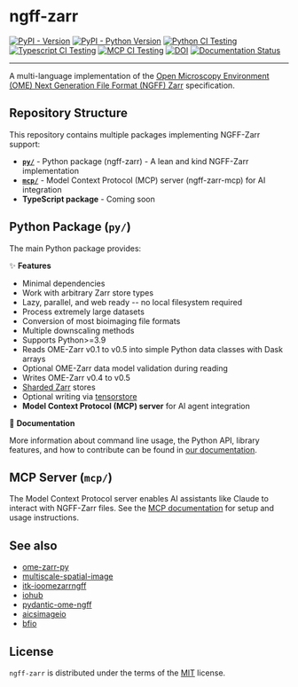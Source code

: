 # ngff-zarr

[![PyPI - Version](https://img.shields.io/pypi/v/ngff-zarr.svg)](https://pypi.org/project/ngff-zarr)
[![PyPI - Python Version](https://img.shields.io/pypi/pyversions/ngff-zarr.svg)](https://pypi.org/project/ngff-zarr)
[![Python CI Testing](https://github.com/thewtex/ngff-zarr/actions/workflows/python.yml/badge.svg)](https://github.com/thewtex/ngff-zarr/actions/workflows/python.yml)
[![Typescript CI Testing](https://github.com/thewtex/ngff-zarr/actions/workflows/typescript.yml/badge.svg)](https://github.com/thewtex/ngff-zarr/actions/workflows/typescript.yml)
[![MCP CI Testing](https://github.com/thewtex/ngff-zarr/actions/workflows/mcp-ci.yml/badge.svg)](https://github.com/thewtex/ngff-zarr/actions/workflows/mcp-ci.yml)
[![DOI](https://zenodo.org/badge/541840158.svg)](https://zenodo.org/badge/latestdoi/541840158)
[![Documentation Status](https://readthedocs.org/projects/ngff-zarr/badge/?version=latest)](https://ngff-zarr.readthedocs.io/en/latest/?badge=latest)

---

A multi-language implementation of the
[Open Microscopy Environment (OME) Next Generation File Format (NGFF) Zarr](https://ngff.openmicroscopy.org)
specification.

## Repository Structure

This repository contains multiple packages implementing NGFF-Zarr support:

- **[`py/`](./py/)** - Python package (ngff-zarr) - A lean and kind NGFF-Zarr
  implementation
- **[`mcp/`](./mcp/)** - Model Context Protocol (MCP) server (ngff-zarr-mcp) for
  AI integration
- **TypeScript package** - Coming soon

## Python Package (`py/`)

The main Python package provides:

✨ **Features**

- Minimal dependencies
- Work with arbitrary Zarr store types
- Lazy, parallel, and web ready -- no local filesystem required
- Process extremely large datasets
- Conversion of most bioimaging file formats
- Multiple downscaling methods
- Supports Python>=3.9
- Reads OME-Zarr v0.1 to v0.5 into simple Python data classes with Dask arrays
- Optional OME-Zarr data model validation during reading
- Writes OME-Zarr v0.4 to v0.5
- [Sharded Zarr] stores
- Optional writing via [tensorstore]
- **Model Context Protocol (MCP) server** for AI agent integration

📖 **Documentation**

More information about command line usage, the Python API, library features, and
how to contribute can be found in
[our documentation](https://ngff-zarr.readthedocs.io/).

## MCP Server (`mcp/`)

The Model Context Protocol server enables AI assistants like Claude to interact
with NGFF-Zarr files. See the [MCP documentation](./mcp/README.md) for setup and
usage instructions.

## See also

- [ome-zarr-py](https://github.com/ome/ome-zarr-py)
- [multiscale-spatial-image](https://github.com/spatial-image/multiscale-spatial-image)
- [itk-ioomezarrngff](https://github.com/InsightSoftwareConsortium/ITKIOOMEZarrNGFF)
- [iohub](https://czbiohub-sf.github.io/iohub/)
- [pydantic-ome-ngff](https://janeliascicomp.github.io/pydantic-ome-ngff/)
- [aicsimageio](https://allencellmodeling.github.io/aicsimageio/)
- [bfio](https://bfio.readthedocs.io/)

## License

`ngff-zarr` is distributed under the terms of the
[MIT](https://spdx.org/licenses/MIT.html) license.

[Sharded Zarr]: https://zarr.dev/zeps/accepted/ZEP0002.html
[tensorstore]: https://google.github.io/tensorstore/
